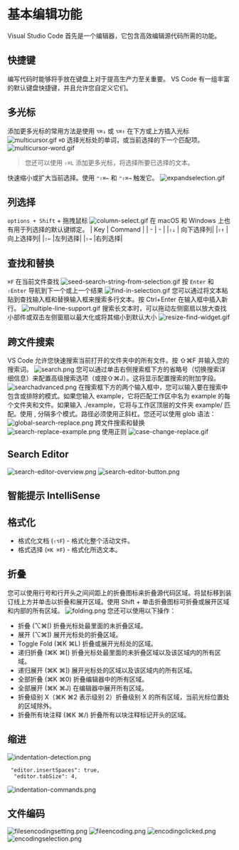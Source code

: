 # 基本编辑功能

Visual Studio Code 首先是一个编辑器，它包含高效编辑源代码所需的功能。

## 快捷键

编写代码时能够将手放在键盘上对于提高生产力至关重要。 VS Code 有一组丰富的默认键盘快捷键，并且允许您自定义它们。

## 多光标

添加更多光标的常用方法是使用 `⌥⌘↓` 或 `⌥⌘↑` 在下方或上方插入光标
![multicursor.gif](./assets/BasicEditing/multicursor.gif)
`⌘D` 选择光标处的单词，或当前选择的下一个匹配项。
![multicursor-word.gif](./assets/BasicEditing/multicursor-word.gif)
>您还可以使用 `⇧⌘L` 添加更多光标，将选择所要已选择的文本。

快速缩小或扩大当前选择。使用 `⌃⇧⌘←` 和 `⌃⇧⌘→` 触发它。
![expandselection.gif](./assets/BasicEditing/expandselection.gif)

## 列选择

`options + Shift` + 拖拽鼠标
![column-select.gif](./assets/BasicEditing/column-select.gif)
在 macOS 和 Windows 上也有用于列选择的默认键绑定。
| Key | Command |
| - | - |
|`⇧↓`  | 向下选择列|
|`⇧↑` |向上选择列|
|`⇧←` |左列选择|
|`⇧→` |右列选择|

## 查找和替换

`⌘F` 在当前文件查找
![seed-search-string-from-selection.gif](./assets/BasicEditing/seed-search-string-from-selection.gif)
按 `Enter` 和 `⇧Enter` 导航到下一个或上一个结果
![find-in-selection.gif](./assets/BasicEditing/find-in-selection.gif)
您可以通过将文本粘贴到查找输入框和替换输入框来搜索多行文本。按 Ctrl+Enter 在输入框中插入新行。
![multiple-line-support.gif](./assets/BasicEditing/multiple-line-support.gif)
搜索长文本时，可以拖动左侧窗扇以放大查找小部件或双击左侧窗扇以最大化或将其缩小到默认大小
![resize-find-widget.gif](./assets/BasicEditing/resize-find-widget.gif)

## 跨文件搜索

VS Code 允许您快速搜索当前打开的文件夹中的所有文件。按 ⇧⌘F 并输入您的搜索词。
![search.png](./assets/BasicEditing/search.png)
您可以通过单击右侧搜索框下方的省略号（切换搜索详细信息）来配置高级搜索选项（或按⇧⌘J）。这将显示配置搜索的附加字段。
![searchadvanced.png](./assets/BasicEditing/searchadvanced.png)
在搜索框下方的两个输入框中，您可以输入要在搜索中包含或排除的模式。如果您输入 example，它将匹配工作区中名为 example 的每个文件夹和文件。如果输入 ./example，它将与工作区顶层的文件夹 example/ 匹配。使用 , 分隔多个模式。路径必须使用正斜杠。您还可以使用 glob 语法：
![global-search-replace.png](./assets/BasicEditing/global-search-replace.png)
跨文件搜索和替换
![search-replace-example.png](./assets/BasicEditing/search-replace-example.png)
使用正则
![case-change-replace.gif](./assets/BasicEditing/case-change-replace.gif)

## Search Editor

![search-editor-overview.png](./assets/BasicEditing/search-editor-overview.png)
![search-editor-button.png](./assets/BasicEditing/search-editor-button.png)

## 智能提示 IntelliSense

## 格式化

- 格式化文档 (`⇧⌥F`) - 格式化整个活动文件。
- 格式选择 (`⌘K ⌘F`) - 格式化所选文本。

## 折叠

您可以使用行号和行开头之间间距上的折叠图标来折叠源代码区域。将鼠标移到装订线上方并单击以折叠和展开区域。使用 Shift + 单击折叠图标可折叠或展开区域和内部的所有区域。
![folding.png](./assets/BasicEditing/folding.png)
您还可以使用以下操作：

- 折叠 (⌥⌘[) 折叠光标处最里面的未折叠区域。
- 展开 (⌥⌘]) 展开光标处的折叠区域。
- Toggle Fold (⌘K ⌘L) 折叠或展开光标处的区域。
- 递归折叠 (⌘K ⌘[) 折叠光标处最里面的未折叠区域以及该区域内的所有区域。
- 递归展开 (⌘K ⌘]) 展开光标处的区域以及该区域内的所有区域。
- 全部折叠 (⌘K ⌘0) 折叠编辑器中的所有区域。
- 全部展开 (⌘K ⌘J) 在编辑器中展开所有区域。
- 折叠级别 X（⌘K ⌘2 表示级别 2）折叠级别 X 的所有区域，当前光标位置处的区域除外。
- 折叠所有块注释 (⌘K ⌘/) 折叠所有以块注释标记开头的区域。
## 缩进
![indentation-detection.png](./assets/BasicEditing/indentation-detection.png)
```
 "editor.insertSpaces": true,
  "editor.tabSize": 4,
```
![indentation-commands.png](./assets/BasicEditing/indentation-commands.png)
## 文件编码
![filesencodingsetting.png](./assets/BasicEditing/filesencodingsetting.png)
![fileencoding.png](./assets/BasicEditing/fileencoding.png)
![encodingclicked.png](./assets/BasicEditing/encodingclicked.png)
![encodingselection.png](./assets/BasicEditing/encodingselection.png)
